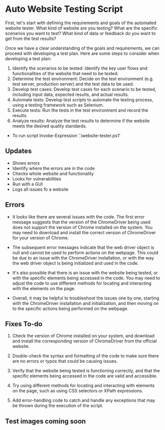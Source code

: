 # Auto Website Testing Script

First, let's start with defining the requirements and goals of the automated website tester. What kind of website are you testing? What are the specific scenarios you want to test? What kind of data or feedback do you want to get from the test results?

Once we have a clear understanding of the goals and requirements, we can proceed with developing a test plan. Here are some steps to consider when developing a test plan:

1. Identify the scenarios to be tested: Identify the key user flows and functionalities of the website that need to be tested.
2. Determine the test environment: Decide on the test environment (e.g. test server, production server) and the test data to be used.
3. Develop test cases: Develop test cases for each scenario to be tested, including input data, expected results, and actual results.
4. Automate tests: Develop test scripts to automate the testing process, using a testing framework such as Selenium.
5. Execute tests: Run the tests in the test environment and record the results.
6. Analyze results: Analyze the test results to determine if the website meets the desired quality standards.

- To run script Invoke-Expression '.\website-tester.ps1'

## Updates

- Shows errors
- Identify where the errors are in the code 
- Checks whole website and functionality 
- Looks for vulnerabilities 
- Run with a GUI
- Logs all issues fo a website

## Errors

- It looks like there are several issues with the code. The first error message suggests that the version of the ChromeDriver being used does not support the version of Chrome installed on the system. You may need to download and install the correct version of ChromeDriver for your version of Chrome.

- The subsequent error messages indicate that the web driver object is null and cannot be used to perform actions on the webpage. This could be due to an issue with the ChromeDriver installation, or with the way the web driver object is being initialized and used in the code.

- It's also possible that there is an issue with the website being tested, or with the specific elements being accessed in the code. You may need to adjust the code to use different methods for locating and interacting with the elements on the page.

- Overall, it may be helpful to troubleshoot the issues one by one, starting with the ChromeDriver installation and initialization, and then moving on to the specific actions being performed on the webpage.

## Fixes To-do

1. Check the version of Chrome installed on your system, and download and install the corresponding version of ChromeDriver from the official website.

2. Double-check the syntax and formatting of the code to make sure there are no errors or typos that could be causing issues.

3. Verify that the website being tested is functioning correctly, and that the specific elements being accessed in the code are valid and accessible.

4. Try using different methods for locating and interacting with elements on the page, such as using CSS selectors or XPath expressions.

5. Add error-handling code to catch and handle any exceptions that may be thrown during the execution of the script.

## Test images coming soon